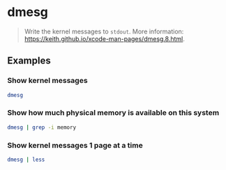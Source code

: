 # dmesg

> Write the kernel messages to `stdout`. More information: <https://keith.github.io/xcode-man-pages/dmesg.8.html>.

## Examples

### Show kernel messages

```bash
dmesg
```

### Show how much physical memory is available on this system

```bash
dmesg | grep -i memory
```

### Show kernel messages 1 page at a time

```bash
dmesg | less
```
